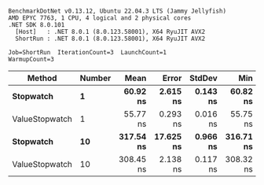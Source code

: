 ```

BenchmarkDotNet v0.13.12, Ubuntu 22.04.3 LTS (Jammy Jellyfish)
AMD EPYC 7763, 1 CPU, 4 logical and 2 physical cores
.NET SDK 8.0.101
  [Host]   : .NET 8.0.1 (8.0.123.58001), X64 RyuJIT AVX2
  ShortRun : .NET 8.0.1 (8.0.123.58001), X64 RyuJIT AVX2

Job=ShortRun  IterationCount=3  LaunchCount=1  
WarmupCount=3  

```
| Method         | Number | Mean      | Error     | StdDev   | Min       | Max       | Gen0   | Allocated |
|--------------- |------- |----------:|----------:|---------:|----------:|----------:|-------:|----------:|
| **Stopwatch**      | **1**      |  **60.92 ns** |  **2.615 ns** | **0.143 ns** |  **60.82 ns** |  **61.08 ns** | **0.0005** |      **40 B** |
| ValueStopwatch | 1      |  55.77 ns |  0.293 ns | 0.016 ns |  55.75 ns |  55.78 ns |      - |         - |
| **Stopwatch**      | **10**     | **317.54 ns** | **17.625 ns** | **0.966 ns** | **316.71 ns** | **318.60 ns** | **0.0005** |      **40 B** |
| ValueStopwatch | 10     | 308.45 ns |  2.138 ns | 0.117 ns | 308.32 ns | 308.54 ns |      - |         - |
